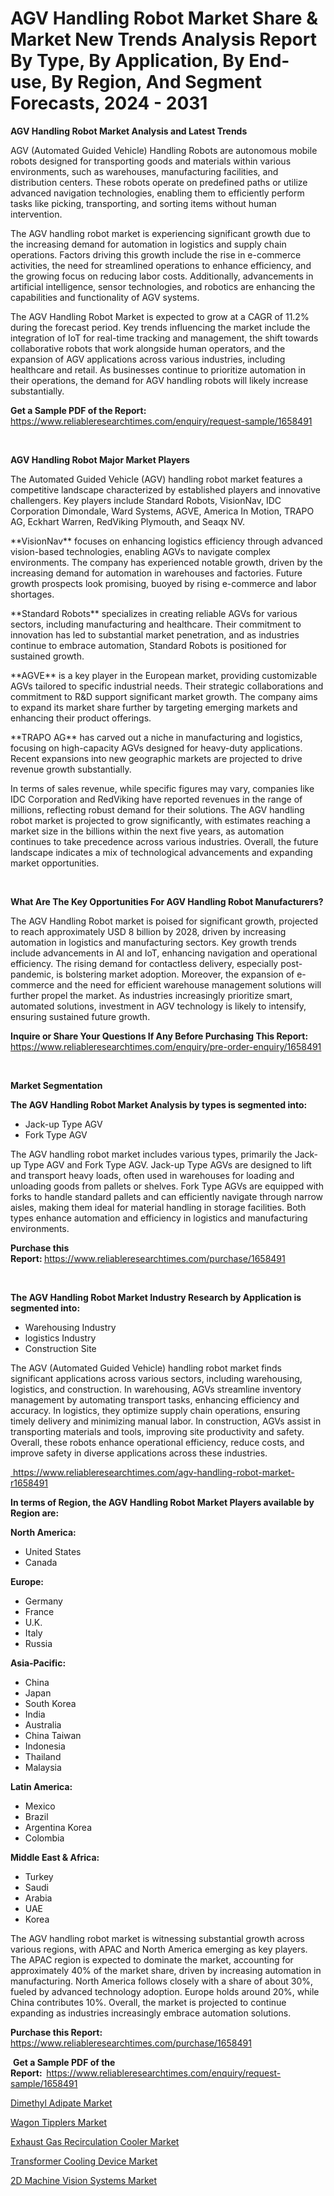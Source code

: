<p><h1>AGV Handling Robot Market Share & Market New Trends Analysis Report By Type, By Application, By End-use, By Region, And Segment Forecasts, 2024 - 2031</h1></p><p><strong>AGV Handling Robot Market Analysis and Latest Trends</strong></p>
<p><p>AGV (Automated Guided Vehicle) Handling Robots are autonomous mobile robots designed for transporting goods and materials within various environments, such as warehouses, manufacturing facilities, and distribution centers. These robots operate on predefined paths or utilize advanced navigation technologies, enabling them to efficiently perform tasks like picking, transporting, and sorting items without human intervention.</p><p>The AGV handling robot market is experiencing significant growth due to the increasing demand for automation in logistics and supply chain operations. Factors driving this growth include the rise in e-commerce activities, the need for streamlined operations to enhance efficiency, and the growing focus on reducing labor costs. Additionally, advancements in artificial intelligence, sensor technologies, and robotics are enhancing the capabilities and functionality of AGV systems.</p><p>The AGV Handling Robot Market is expected to grow at a CAGR of 11.2% during the forecast period. Key trends influencing the market include the integration of IoT for real-time tracking and management, the shift towards collaborative robots that work alongside human operators, and the expansion of AGV applications across various industries, including healthcare and retail. As businesses continue to prioritize automation in their operations, the demand for AGV handling robots will likely increase substantially.</p></p>
<p><strong>Get a Sample PDF of the Report:&nbsp;</strong> <a href="https://www.reliableresearchtimes.com/enquiry/request-sample/1658491?utm_campaign=1383&utm_medium=2&utm_source=Github&utm_content=ia&utm_term=28092024&utm_id=agv-handling-robot">https://www.reliableresearchtimes.com/enquiry/request-sample/1658491</a></p>
<p>&nbsp;</p>
<p><strong>AGV Handling Robot Major Market Players</strong></p>
<p><p>The Automated Guided Vehicle (AGV) handling robot market features a competitive landscape characterized by established players and innovative challengers. Key players include Standard Robots, VisionNav, IDC Corporation Dimondale, Ward Systems, AGVE, America In Motion, TRAPO AG, Eckhart Warren, RedViking Plymouth, and Seaqx NV.</p><p>**VisionNav** focuses on enhancing logistics efficiency through advanced vision-based technologies, enabling AGVs to navigate complex environments. The company has experienced notable growth, driven by the increasing demand for automation in warehouses and factories. Future growth prospects look promising, buoyed by rising e-commerce and labor shortages.</p><p>**Standard Robots** specializes in creating reliable AGVs for various sectors, including manufacturing and healthcare. Their commitment to innovation has led to substantial market penetration, and as industries continue to embrace automation, Standard Robots is positioned for sustained growth.</p><p>**AGVE** is a key player in the European market, providing customizable AGVs tailored to specific industrial needs. Their strategic collaborations and commitment to R&D support significant market growth. The company aims to expand its market share further by targeting emerging markets and enhancing their product offerings.</p><p>**TRAPO AG** has carved out a niche in manufacturing and logistics, focusing on high-capacity AGVs designed for heavy-duty applications. Recent expansions into new geographic markets are projected to drive revenue growth substantially.</p><p>In terms of sales revenue, while specific figures may vary, companies like IDC Corporation and RedViking have reported revenues in the range of millions, reflecting robust demand for their solutions. The AGV handling robot market is projected to grow significantly, with estimates reaching a market size in the billions within the next five years, as automation continues to take precedence across various industries. Overall, the future landscape indicates a mix of technological advancements and expanding market opportunities.</p></p>
<p>&nbsp;</p>
<p><strong>What Are The Key Opportunities For AGV Handling Robot Manufacturers?</strong></p>
<p><p>The AGV Handling Robot market is poised for significant growth, projected to reach approximately USD 8 billion by 2028, driven by increasing automation in logistics and manufacturing sectors. Key growth trends include advancements in AI and IoT, enhancing navigation and operational efficiency. The rising demand for contactless delivery, especially post-pandemic, is bolstering market adoption. Moreover, the expansion of e-commerce and the need for efficient warehouse management solutions will further propel the market. As industries increasingly prioritize smart, automated solutions, investment in AGV technology is likely to intensify, ensuring sustained future growth.</p></p>
<p><strong>Inquire or Share Your Questions If Any Before Purchasing This Report:</strong> <a href="https://www.reliableresearchtimes.com/enquiry/pre-order-enquiry/1658491?utm_campaign=1383&utm_medium=2&utm_source=Github&utm_content=ia&utm_term=28092024&utm_id=agv-handling-robot">https://www.reliableresearchtimes.com/enquiry/pre-order-enquiry/1658491</a></p>
<p>&nbsp;</p>
<p><strong>Market Segmentation</strong></p>
<p><strong>The AGV Handling Robot Market Analysis by types is segmented into:</strong></p>
<p><ul><li>Jack-up Type AGV</li><li>Fork Type AGV</li></ul></p>
<p><p>The AGV handling robot market includes various types, primarily the Jack-up Type AGV and Fork Type AGV. Jack-up Type AGVs are designed to lift and transport heavy loads, often used in warehouses for loading and unloading goods from pallets or shelves. Fork Type AGVs are equipped with forks to handle standard pallets and can efficiently navigate through narrow aisles, making them ideal for material handling in storage facilities. Both types enhance automation and efficiency in logistics and manufacturing environments.</p></p>
<p><strong>Purchase this Report:&nbsp;</strong><a href="https://www.reliableresearchtimes.com/purchase/1658491?utm_campaign=1383&utm_medium=2&utm_source=Github&utm_content=ia&utm_term=28092024&utm_id=agv-handling-robot">https://www.reliableresearchtimes.com/purchase/1658491</a></p>
<p>&nbsp;</p>
<p><strong>The AGV Handling Robot Market Industry Research by Application is segmented into:</strong></p>
<p><ul><li>Warehousing Industry</li><li>logistics Industry</li><li>Construction Site</li></ul></p>
<p><p>The AGV (Automated Guided Vehicle) handling robot market finds significant applications across various sectors, including warehousing, logistics, and construction. In warehousing, AGVs streamline inventory management by automating transport tasks, enhancing efficiency and accuracy. In logistics, they optimize supply chain operations, ensuring timely delivery and minimizing manual labor. In construction, AGVs assist in transporting materials and tools, improving site productivity and safety. Overall, these robots enhance operational efficiency, reduce costs, and improve safety in diverse applications across these industries.</p></p>
<p><a href="https://www.reliableresearchtimes.com/agv-handling-robot-market-r1658491?utm_campaign=1383&utm_medium=2&utm_source=Github&utm_content=ia&utm_term=28092024&utm_id=agv-handling-robot">&nbsp;https://www.reliableresearchtimes.com/agv-handling-robot-market-r1658491</a></p>
<p><strong>In terms of Region, the AGV Handling Robot Market Players available by Region are:</strong></p>
<p>
    <p> <strong> North America: </strong>
        <ul>
            <li>United States</li>
            <li>Canada</li>
        </ul>
        </p> 
    <p> <strong> Europe: </strong>
        <ul>
            <li>Germany</li>
            <li>France</li>
            <li>U.K.</li>
            <li>Italy</li>
            <li>Russia</li>
        </ul>
        </p> 
    <p> <strong> Asia-Pacific: </strong>
        <ul>
            <li>China</li>
            <li>Japan</li>
            <li>South Korea</li>
            <li>India</li>
            <li>Australia</li>
            <li>China Taiwan</li>
            <li>Indonesia</li>
            <li>Thailand</li>
            <li>Malaysia</li>
        </ul>
        </p> 
    <p> <strong> Latin America: </strong>
        <ul>
            <li>Mexico</li>
            <li>Brazil</li>
            <li>Argentina Korea</li>
            <li>Colombia</li>
        </ul>
        </p> 
    <p> <strong> Middle East & Africa: </strong>
        <ul>
            <li>Turkey</li>
            <li>Saudi</li>
            <li>Arabia</li>
            <li>UAE</li>
            <li>Korea</li>
        </ul>
    </p>
    </p>
<p><p>The AGV handling robot market is witnessing substantial growth across various regions, with APAC and North America emerging as key players. The APAC region is expected to dominate the market, accounting for approximately 40% of the market share, driven by increasing automation in manufacturing. North America follows closely with a share of about 30%, fueled by advanced technology adoption. Europe holds around 20%, while China contributes 10%. Overall, the market is projected to continue expanding as industries increasingly embrace automation solutions.</p></p>
<p><strong>Purchase this Report: </strong><a href="https://www.reliableresearchtimes.com/purchase/1658491?utm_campaign=1383&utm_medium=2&utm_source=Github&utm_content=ia&utm_term=28092024&utm_id=agv-handling-robot">https://www.reliableresearchtimes.com/purchase/1658491</a></p>
<p>&nbsp;<strong>Get a Sample PDF of the Report:&nbsp;&nbsp;</strong><a href="https://www.reliableresearchtimes.com/enquiry/request-sample/1658491?utm_campaign=1383&utm_medium=2&utm_source=Github&utm_content=ia&utm_term=28092024&utm_id=agv-handling-robot">https://www.reliableresearchtimes.com/enquiry/request-sample/1658491</a></p>
<p><strong></strong></p>
<p><p><a href="https://www.linkedin.com/pulse/global-dimethyl-adipate-industry-analysis-share-growth-trends-gcg4e?trackingId=8iM0mkGURdmIkdKS95GjRw%3D%3D&utm_campaign=1383&utm_medium=2&utm_source=Github&utm_content=ia&utm_term=28092024&utm_id=agv-handling-robot">Dimethyl Adipate Market</a></p><p><a href="https://www.linkedin.com/pulse/what-driving-global-wagon-tipplers-market-dive-trends-applications-gq2of?trackingId=tv9q%2BsZNTtaAzIic1lhXRw%3D%3D&utm_campaign=1383&utm_medium=2&utm_source=Github&utm_content=ia&utm_term=28092024&utm_id=agv-handling-robot">Wagon Tipplers Market</a></p><p><a href="https://issuu.com/reportprime-2/docs/exhaust-gas-recirculation-cooler-ma_20dc39ff03f6cd?utm_campaign=1383&utm_medium=2&utm_source=Github&utm_content=ia&utm_term=28092024&utm_id=agv-handling-robot">Exhaust Gas Recirculation Cooler Market</a></p><p><a href="https://issuu.com/reportprime-2/docs/transformer-cooling-device-market-s_df2c1e7e4668a0?utm_campaign=1383&utm_medium=2&utm_source=Github&utm_content=ia&utm_term=28092024&utm_id=agv-handling-robot">Transformer Cooling Device Market</a></p><p><a href="https://www.linkedin.com/pulse/why-should-you-invest-2d-machine-vision-systems-market-zkvdc?trackingId=UNz%2B66huTUaIpYPcNfTAlw%3D%3D&utm_campaign=1383&utm_medium=2&utm_source=Github&utm_content=ia&utm_term=28092024&utm_id=agv-handling-robot">2D Machine Vision Systems Market</a></p></p>